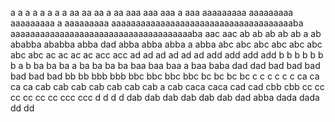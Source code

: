 a a
a a
a a
a a
aa aa
aa a aa
aaa aaa
aaa a aaa
aaaaaaaaa aaaaaaaaa
aaaaaaaaa a aaaaaaaaa
aaaaaaaaaaaaaaaaaaaaaaaaaaaaaaaaaaaaaba aaaaaaaaaaaaaaaaaaaaaaaaaaaaaaaaaaaaaba
aac aac
ab ab
ab ab
ab a ab
ababba ababba
abba dad
abba abba
abba a abba
abc abc
abc abc
abc abc
abc abc
ac ac
ac ac
acc acc
ad ad
ad ad
ad ad
add add
add add
b b
b b
b b
b a b
ba ba
ba a ba
ba ba ba
baa baa
baa a baa
baba dad dad
bad bad
bad bad
bad bad
bb bb
bbb bbb
bbc bbc
bbc bbc
bc bc
bc bc
c c
c c
c c
ca ca
ca ca
cab cab
cab cab
cab cab
cab a cab
caca caca
cad cad
cbb cbb
cc cc
cc cc
cc cc
ccc ccc
d d
d d
dab dab
dab dab
dab dab
dad abba
dada dada
dd dd
